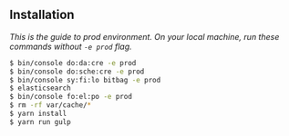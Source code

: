 Installation
------------

*This is the guide to prod environment. On your local machine, run these commands without `-e prod` flag.*

```bash
$ bin/console do:da:cre -e prod
$ bin/console do:sche:cre -e prod
$ bin/console sy:fi:lo bitbag -e prod
$ elasticsearch
$ bin/console fo:el:po -e prod
$ rm -rf var/cache/*
$ yarn install
$ yarn run gulp
```
